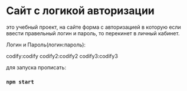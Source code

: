 # Сайт с логикой авторизации

это учебный проект, на сайте форма с авторизацией в которую если ввести
правельный логин и пароль, то перекинет в личный кабинет.

Логин и Пароль(логин:пароль):

codify:codify
codify2:codify2
codify3:codify3

для запуска прописать:
### `npm start`
